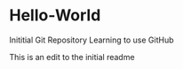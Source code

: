 # Hello-World
Inititial Git Repository
Learning to use GitHub

This is an edit to the initial readme
